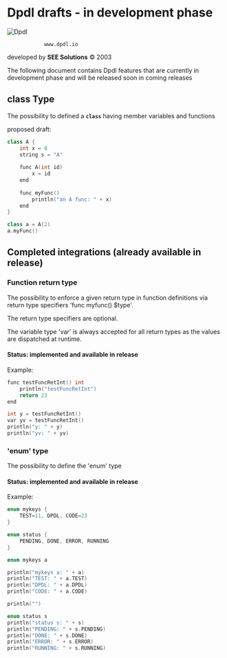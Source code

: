 # Dpdl drafts - in development phase

![Dpdl](https://www.dpdl.io/images/dpdl-io.png)

				www.dpdl.io

	
developed by
**SEE Solutions**
&copy; 2003

The following document contains Dpdl features that are currently in development phase and will be released soon in
coming releases




## class Type

The possibility to defined a **`class`** having member variables and functions

proposed draft:
```c++
class A {
	int x = 0
	string s = "A"
	
	func A(int id)
		x = id
	end
	
	func myFunc()
		println("an A func: " + x)
	end
}

class a = A(2)
a.myFunc()
```



## Completed integrations (already available in release)

### Function return type

The possibility to enforce a given return type in function definitions via return type specifiers 'func myfunc() $type'.

The return type specifiers are optional.

The variable type 'var' is always accepted for all return types as the values are dispatched at runtime.

#### Status: implemented and available in release

Example:
```c
func testFuncRetInt() int
	println("testFuncRetInt")
	return 23
end

int y = testFuncRetInt()
var yv = testFuncRetInt()
println("y: " + y)
println("yv: " + yv)
```

### 'enum' type

The possibility to define the 'enum' type

#### Status: implemented and available in release

Example:
```c
enum mykeys {
	TEST=11, DPDL, CODE=23
}

enum status {
	PENDING, DONE, ERROR, RUNNING
}

enum mykeys a

println("mykeys a: " + a)
println("TEST: " + a.TEST)
println("DPDL: " + a.DPDL)
println("CODE: " + a.CODE)

println("")

enum status s
println("status s: " + s)
println("PENDING: " + s.PENDING)
println("DONE: " + s.DONE)
println("ERROR: " + s.ERROR)
println("RUNNING: " + s.RUNNING)

```


